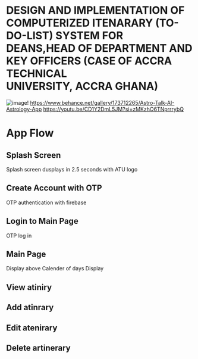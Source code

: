 # DESIGN AND IMPLEMENTATION OF COMPUTERIZED ITENARARY (TO-DO-LIST) SYSTEM FOR DEANS,HEAD OF DEPARTMENT AND KEY OFFICERS (CASE OF ACCRA TECHNICAL UNIVERSITY, ACCRA GHANA)

![image](https://github.com/TechWithNate/iteneray/assets/81887567/9752b71c-6f2c-4f2a-a2e1-e89292824754)!
https://www.behance.net/gallery/173712265/Astro-Talk-AI-Astrology-App
https://youtu.be/CD1Y2DmL5JM?si=zMKzhO6TNprrrybQ

# App Flow

## Splash Screen 
Splash screen dusplays in 2.5 seconds with ATU logo
## Create Account with OTP
OTP authentication with firebase

## Login to Main Page 
OTP log in
## Main Page
  Display above Calender of days
  Display 

##  View atiniry 
##  Add atinrary 
##  Edit atenirary 
##  Delete artinerary
